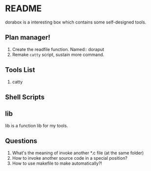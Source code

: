 # README

dorabox is a interesting box which contains some self-designed tools.

## Plan manager!
1. Create the readfile function. Named:: doraput
2. Remake `catty` script, sustain more command.


## Tools List

1. catty


## Shell Scripts


## lib

lib is a function lib for my tools.


## Questions

1. What's the meaning of invoke another *.c file (at the same folder)
2. How to invoke another source code in a special position?
3. How to use makefile to make automatically?!
